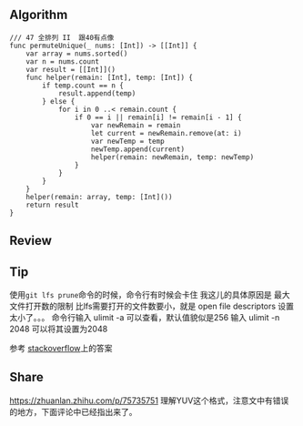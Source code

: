 
## Algorithm

```
/// 47 全排列 II  跟40有点像
func permuteUnique(_ nums: [Int]) -> [[Int]] {
    var array = nums.sorted()
    var n = nums.count
    var result = [[Int]]()
    func helper(remain: [Int], temp: [Int]) {
        if temp.count == n {
            result.append(temp)
        } else {
            for i in 0 ..< remain.count {
                if 0 == i || remain[i] != remain[i - 1] {
                    var newRemain = remain
                    let current = newRemain.remove(at: i)
                    var newTemp = temp
                    newTemp.append(current)
                    helper(remain: newRemain, temp: newTemp)
                }
            }
        }
    }
    helper(remain: array, temp: [Int]())
    return result
}
```

## Review


## Tip
使用`git lfs prune`命令的时候，命令行有时候会卡住
我这儿的具体原因是 最大文件打开数的限制 比lfs需要打开的文件数要小，就是 open file descriptors 设置太小了。。。 
命令行输入 ulimit -a 可以查看，默认值貌似是256
输入 ulimit -n 2048 可以将其设置为2048

参考 [stackoverflow](https://superuser.com/questions/302754/increase-the-maximum-number-of-open-file-descriptors-in-snow-leopard/1171023#1171023)上的答案 

## Share
https://zhuanlan.zhihu.com/p/75735751
理解YUV这个格式，注意文中有错误的地方，下面评论中已经指出来了。








